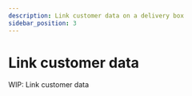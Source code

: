 ```yaml
---
description: Link customer data on a delivery box
sidebar_position: 3
---
```


# Link customer data

WIP: Link customer data